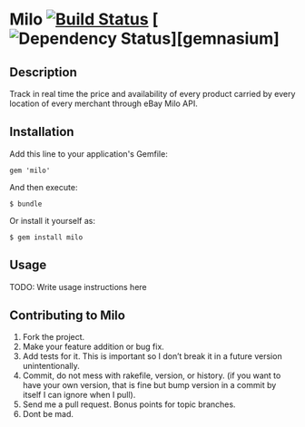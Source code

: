 # Milo [![Build Status](https://secure.travis-ci.org/victorhazbun87/milo.png)](https://secure.travis-ci.org/victorhazbun87/milo) [![Dependency Status](https://gemnasium.com/victorhazbun87/milo.png?travis)][gemnasium]

## Description 

Track in real time the price and availability of every product carried by every location of every merchant through eBay Milo API.

## Installation

Add this line to your application's Gemfile:

    gem 'milo'

And then execute:

    $ bundle

Or install it yourself as:

    $ gem install milo

## Usage

TODO: Write usage instructions here

## Contributing to Milo

1. Fork the project.
2. Make your feature addition or bug fix.
3. Add tests for it. This is important so I don’t break it in a future version unintentionally.
4. Commit, do not mess with rakefile, version, or history. (if you want to have your own version, that is fine but bump version in a commit by itself I can ignore when I pull).
5. Send me a pull request. Bonus points for topic branches.
6. Dont be mad.
